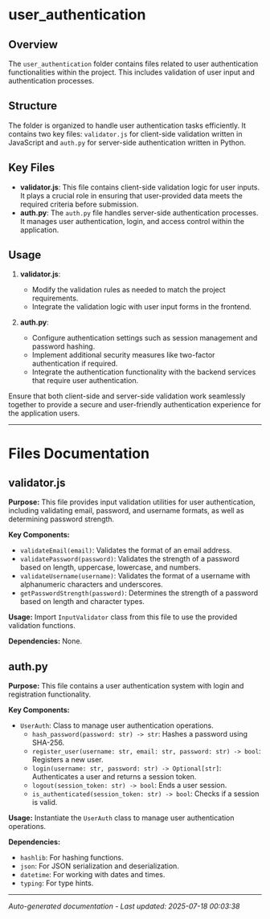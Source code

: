 # user_authentication

## Overview
The `user_authentication` folder contains files related to user authentication functionalities within the project. This includes validation of user input and authentication processes.

## Structure
The folder is organized to handle user authentication tasks efficiently. It contains two key files: `validator.js` for client-side validation written in JavaScript and `auth.py` for server-side authentication written in Python.

## Key Files
- **validator.js**: This file contains client-side validation logic for user inputs. It plays a crucial role in ensuring that user-provided data meets the required criteria before submission.
- **auth.py**: The `auth.py` file handles server-side authentication processes. It manages user authentication, login, and access control within the application.

## Usage
1. **validator.js**:
   - Modify the validation rules as needed to match the project requirements.
   - Integrate the validation logic with user input forms in the frontend.
   
2. **auth.py**:
   - Configure authentication settings such as session management and password hashing.
   - Implement additional security measures like two-factor authentication if required.
   - Integrate the authentication functionality with the backend services that require user authentication.

Ensure that both client-side and server-side validation work seamlessly together to provide a secure and user-friendly authentication experience for the application users.

---

# Files Documentation

## validator.js

**Purpose:** This file provides input validation utilities for user authentication, including validating email, password, and username formats, as well as determining password strength.

**Key Components:**
- `validateEmail(email)`: Validates the format of an email address.
- `validatePassword(password)`: Validates the strength of a password based on length, uppercase, lowercase, and numbers.
- `validateUsername(username)`: Validates the format of a username with alphanumeric characters and underscores.
- `getPasswordStrength(password)`: Determines the strength of a password based on length and character types.

**Usage:** Import `InputValidator` class from this file to use the provided validation functions.

**Dependencies:** None.

## auth.py

**Purpose:** This file contains a user authentication system with login and registration functionality.

**Key Components:**
- `UserAuth`: Class to manage user authentication operations.
  - `hash_password(password: str) -> str`: Hashes a password using SHA-256.
  - `register_user(username: str, email: str, password: str) -> bool`: Registers a new user.
  - `login(username: str, password: str) -> Optional[str]`: Authenticates a user and returns a session token.
  - `logout(session_token: str) -> bool`: Ends a user session.
  - `is_authenticated(session_token: str) -> bool`: Checks if a session is valid.

**Usage:** Instantiate the `UserAuth` class to manage user authentication operations.

**Dependencies:**
- `hashlib`: For hashing functions.
- `json`: For JSON serialization and deserialization.
- `datetime`: For working with dates and times.
- `typing`: For type hints.

---
*Auto-generated documentation - Last updated: 2025-07-18 00:03:38*
